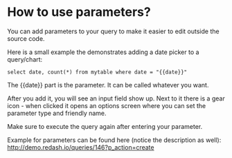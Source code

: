 # How to use parameters?

You can add parameters to your query to make it easier to edit outside the source code.

Here is a small example the demonstrates adding a date picker to a query/chart:

`select date, count(*)
from mytable
where date = "{{date}}"`

The {{date}} part is the parameter. It can be called whatever you want.

After you add it, you will see an input field show up. Next to it there is a gear icon - when clicked it opens an options screen where you can set the parameter type and friendly name.

Make sure to execute the query again after entering your parameter.

Example for parameters can be found here (notice the description as well): http://demo.redash.io/queries/146?p_action=create
